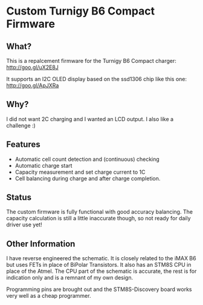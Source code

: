 # Custom Turnigy B6 Compact Firmware

## What?
This is a repalcement firmware for the Turnigy B6 Compact charger:
http://goo.gl/uX2E8J

It supports an I2C OLED display based on the ssd1306 chip like this one: 
http://goo.gl/ApJXRa

## Why?
I did not want 2C charging and I wanted an LCD output. 
I also like a challenge :)

## Features
 - Automatic cell count detection and (continuous) checking
 - Automatic charge start
 - Capacity measurement and set charge current to 1C
 - Cell balancing during charge and after charge completion.

## Status
The custom firmware is fully functional with good accuracy balancing. 
The capacity calculation is still a little inaccurate though, so not ready for daily driver use yet!

## Other Information
I have reverse engineered the schematic. It is closely related to the iMAX B6 but uses FETs in place of BiPolar Transistors. 
It also has an STM8S CPU in place of the Atmel. 
The CPU part of the schematic is accurate, the rest is for indication only and is a remnant of my own design.

Programming pins are brought out and the STM8S-Discovery board works very well as a cheap programmer.
